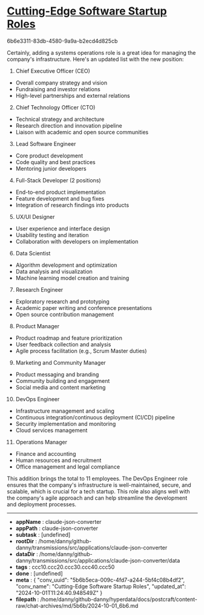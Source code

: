 # [Cutting-Edge Software Startup Roles](https://claude.ai/chat/5b6b5eca-009c-4fd7-a244-5bf4c08b4df2)

6b6e3311-83db-4580-9a9a-b2ecd4d825cb

 Certainly, adding a systems operations role is a great idea for managing the company's infrastructure. Here's an updated list with the new position:

1. Chief Executive Officer (CEO)
- Overall company strategy and vision
- Fundraising and investor relations
- High-level partnerships and external relations

2. Chief Technology Officer (CTO)
- Technical strategy and architecture
- Research direction and innovation pipeline
- Liaison with academic and open source communities

3. Lead Software Engineer
- Core product development
- Code quality and best practices
- Mentoring junior developers

4. Full-Stack Developer (2 positions)
- End-to-end product implementation
- Feature development and bug fixes
- Integration of research findings into products

5. UX/UI Designer
- User experience and interface design
- Usability testing and iteration
- Collaboration with developers on implementation

6. Data Scientist
- Algorithm development and optimization
- Data analysis and visualization
- Machine learning model creation and training

7. Research Engineer
- Exploratory research and prototyping
- Academic paper writing and conference presentations
- Open source contribution management

8. Product Manager
- Product roadmap and feature prioritization
- User feedback collection and analysis
- Agile process facilitation (e.g., Scrum Master duties)

9. Marketing and Community Manager
- Product messaging and branding
- Community building and engagement
- Social media and content marketing

10. DevOps Engineer
- Infrastructure management and scaling
- Continuous integration/continuous deployment (CI/CD) pipeline
- Security implementation and monitoring
- Cloud services management

11. Operations Manager
- Finance and accounting
- Human resources and recruitment
- Office management and legal compliance

This addition brings the total to 11 employees. The DevOps Engineer role ensures that the company's infrastructure is well-maintained, secure, and scalable, which is crucial for a tech startup. This role also aligns well with the company's agile approach and can help streamline the development and deployment processes.

---

* **appName** : claude-json-converter
* **appPath** : claude-json-converter
* **subtask** : [undefined]
* **rootDir** : /home/danny/github-danny/transmissions/src/applications/claude-json-converter
* **dataDir** : /home/danny/github-danny/transmissions/src/applications/claude-json-converter/data
* **tags** : ccc10.ccc20.ccc30.ccc40.ccc50
* **done** : [undefined]
* **meta** : {
  "conv_uuid": "5b6b5eca-009c-4fd7-a244-5bf4c08b4df2",
  "conv_name": "Cutting-Edge Software Startup Roles",
  "updated_at": "2024-10-01T11:24:40.948549Z"
}
* **filepath** : /home/danny/github-danny/hyperdata/docs/postcraft/content-raw/chat-archives/md/5b6b/2024-10-01_6b6.md